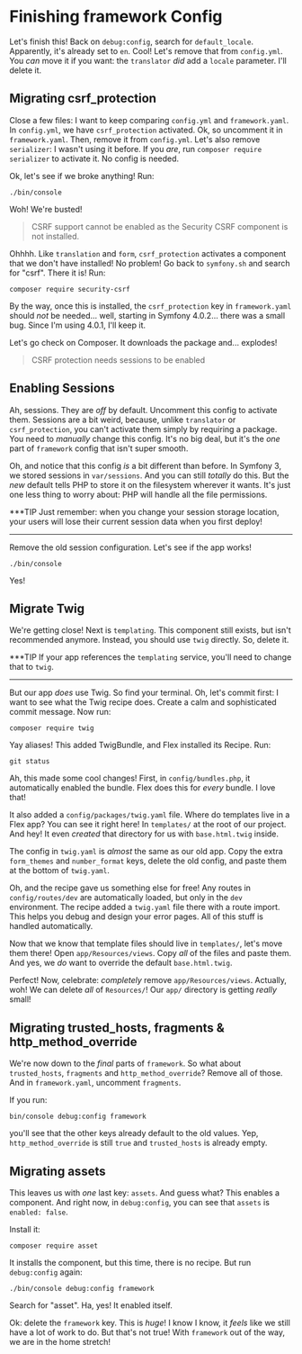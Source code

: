 # Finishing framework Config

Let's finish this! Back on `debug:config`, search for `default_locale`. Apparently,
it's already set to `en`. Cool! Let's remove that from `config.yml`. You *can*
move it if you want: the `translator` *did* add a `locale` parameter. I'll delete
it.

## Migrating csrf_protection

Close a few files: I want to keep comparing `config.yml` and `framework.yaml`. In
`config.yml`, we have `csrf_protection` activated. Ok, so uncomment it in `framework.yaml`.
Then, remove it from `config.yml`. Let's also remove `serializer`: I wasn't using
it before. If you *are*, run `composer require serializer` to activate it. No config
is needed.

Ok, let's see if we broke anything! Run:

```terminal
./bin/console
```

Woh! We're busted!

> CSRF support cannot be enabled as the Security CSRF component is not installed.

Ohhhh. Like `translation` and `form`, `csrf_protection` activates a component that
we don't have installed! No problem! Go back to `symfony.sh` and search for "csrf".
There it is! Run:

```terminal
composer require security-csrf
```

By the way, once this is installed, the `csrf_protection` key in `framework.yaml`
should *not* be needed... well, starting in Symfony 4.0.2... there was a small bug.
Since I'm using 4.0.1, I'll keep it.

Let's go check on Composer. It downloads the package and... explodes!

> CSRF protection needs sessions to be enabled

## Enabling Sessions

Ah, sessions. They are *off* by default. Uncomment this config to activate them.
Sessions are a bit weird, because, unlike `translator` or `csrf_protection`, you
can't activate them simply by requiring a package. You need to *manually* change
this config. It's no big deal, but it's the *one* part of `framework` config that
isn't super smooth.

Oh, and notice that this config *is* a bit different than before. In Symfony 3,
we stored sessions in `var/sessions`. And you can still *totally* do this. But
the *new* default tells PHP to store it on the filesystem wherever it wants. It's
just one less thing to worry about: PHP will handle all the file permissions.

***TIP
Just remember: when you change your session storage location, your users will lose
their current session data when you first deploy!
***

Remove the old session configuration. Let's see if the app works!

```terminal
./bin/console
```

Yes!

## Migrate Twig

We're getting close! Next is `templating`. This component still exists, but isn't
recommended anymore. Instead, you should use `twig` directly. So, delete it.

***TIP
If your app references the `templating` service, you'll need to change that to `twig`.
***

But our app *does* use Twig. So find your terminal. Oh, let's commit first: I want
to see what the Twig recipe does. Create a calm and sophisticated commit message.
Now run:

```terminal
composer require twig
```

Yay aliases! This added TwigBundle, and Flex installed its Recipe. Run:

```terminal
git status
```

Ah, this made some cool changes! First, in `config/bundles.php`, it automatically
enabled the bundle. Flex does this for *every* bundle. I love that!

It also added a `config/packages/twig.yaml` file. Where do templates live in a Flex
app? You can see it right here! In `templates/` at the root of our project. And
hey! It even *created* that directory for us with `base.html.twig` inside.

The config in `twig.yaml` is *almost* the same as our old app. Copy the extra
`form_themes` and `number_format` keys, delete the old config, and paste them at
the bottom of `twig.yaml`.

Oh, and the recipe gave us something else for free! Any routes in `config/routes/dev`
are automatically loaded, but only in the `dev` environment. The recipe added a
`twig.yaml` file there with a route import. This helps you debug and design your
error pages. All of this stuff is handled automatically.

Now that we know that template files should live in `templates/`, let's move them
there! Open `app/Resources/views`. Copy *all* of the files and paste them. And yes,
we *do* want to override the default `base.html.twig`. 

Perfect! Now, celebrate: *completely* remove `app/Resources/views`. Actually, woh!
We can delete *all* of `Resources/`! Our `app/` directory is getting *really* small!

## Migrating trusted_hosts, fragments & http_method_override

We're now down to the *final* parts of `framework`. So what about `trusted_hosts`,
`fragments` and `http_method_override`? Remove all of those. And in `framework.yaml`,
uncomment `fragments`.

If you run:

```terminal
bin/console debug:config framework
```

you'll see that the other keys already default to the old values. Yep, `http_method_override`
is still `true` and `trusted_hosts` is already empty.

## Migrating assets

This leaves us with *one* last key: `assets`. And guess what? This enables a component.
And right now, in `debug:config`, you can see that `assets` is `enabled: false`.

Install it:

```terminal
composer require asset
```

It installs the component, but this time, there is no recipe. But run `debug:config`
again:

```terminal-silent
./bin/console debug:config framework
```

Search for "asset". Ha, yes! It enabled itself.

Ok: delete the `framework` key. This is *huge*! I know I know, it *feels* like we
still have a lot of work to do. But that's not true! With `framework` out of the way,
we are in the home stretch!
